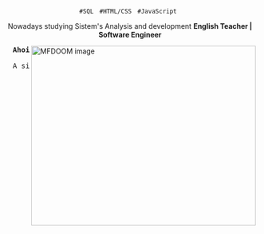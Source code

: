 <p align="center">
  <code>#SQL</code> &nbsp;
  <code>#HTML/CSS</code> &nbsp;
  <code>#JavaScript</code> &nbsp;
  </p>

  <div align="center">
  <p>
  Nowadays studying Sistem's Analysis and development
    <strong> English Teacher | Software Engineer </strong>
  </p>
</div>

<img
  src="https://super.abril.com.br/wp-content/uploads/2016/10/super_imgde_onde_veio_a_expressao_bode_expiatorio.jpg?quality=90&strip=info&w=1280&h=720&crop=1"
  min-width="400px"
  width="450px"
  height="360px"
  align="right"
  alt="MFDOOM image"
/>

<pre align="justify">
  <strong>Ahoi. 👋🏽</strong>

  A simple about me.
</pre>